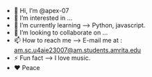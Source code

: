 - 👋 Hi, I’m @apex-07
- 👀 I’m interested in ...
- 🌱 I’m currently learning --> Python, javascript.
- 💞️ I’m looking to collaborate on ...
- 📫 How to reach me --> E-mail me at : am.sc.u4aie23007@am.students.amrita.edu
- ⚡ Fun fact --> I love music.
- ❤️ Peace
<!---
apex-07/apex-07 is a ✨ special ✨ repository because its `README.md` (this file) appears on your GitHub profile.
You can click the Preview link to take a look at your changes.
--->
